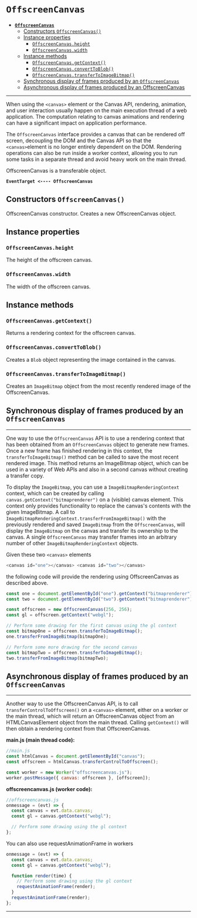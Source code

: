 **`OffscreenCanvas`**
===
- [**`OffscreenCanvas`**](#offscreencanvas)
  - [Constructors `OffscreenCanvas()`](#constructors-offscreencanvas)
  - [Instance properties](#instance-properties)
    - [`OffscreenCanvas.height`](#offscreencanvasheight)
    - [`OffscreenCanvas.width`](#offscreencanvaswidth)
  - [Instance methods](#instance-methods)
    - [`OffscreenCanvas.getContext()`](#offscreencanvasgetcontext)
    - [`OffscreenCanvas.convertToBlob()`](#offscreencanvasconverttoblob)
    - [`OffscreenCanvas.transferToImageBitmap()`](#offscreencanvastransfertoimagebitmap)
  - [Synchronous display of frames produced by an `OffscreenCanvas`](#synchronous-display-of-frames-produced-by-an-offscreencanvas)
  - [Asynchronous display of frames produced by an OffscreenCanvas](#asynchronous-display-of-frames-produced-by-an-offscreencanvas)

---
When using the `<canvas>` element or the Canvas API, rendering, animation, and user interaction usually happen on the main execution thread of a web application. The computation relating to canvas animations and rendering can have a significant impact on application performance.

The `OffscreenCanvas` interface provides a canvas that can be rendered off screen, decoupling the DOM and the Canvas API so that the `<canvas>`element is no longer entirely dependent on the DOM. Rendering operations can also be run inside a worker context, allowing you to run some tasks in a separate thread and avoid heavy work on the main thread.

OffscreenCanvas is a transferable object.

**`EventTarget <---- OffscreenCanvas`**

## Constructors `OffscreenCanvas()`
OffscreenCanvas constructor. Creates a new OffscreenCanvas object.

## Instance properties
### `OffscreenCanvas.height`
The height of the offscreen canvas.

### `OffscreenCanvas.width`
The width of the offscreen canvas.

## Instance methods
### `OffscreenCanvas.getContext()`
Returns a rendering context for the offscreen canvas.

### `OffscreenCanvas.convertToBlob()`
Creates a `Blob` object representing the image contained in the canvas.

### `OffscreenCanvas.transferToImageBitmap()`
Creates an `ImageBitmap` object from the most recently rendered image of the OffscreenCanvas.


## Synchronous display of frames produced by an `OffscreenCanvas`
---
One way to use the `OffscreenCanvas` API is to use a rendering context that has been obtained from an `OffscreenCanvas` object to generate new frames. Once a new frame has finished rendering in this context, the `transferToImageBitmap()` method can be called to save the most recent rendered image. This method returns an ImageBitmap object, which can be used in a variety of Web APIs and also in a second canvas without creating a transfer copy.

To display the `ImageBitmap`, you can use a `ImageBitmapRenderingContext` context, which can be created by calling `canvas.getContext("bitmaprenderer")` on a (visible) canvas element. This context only provides functionality to replace the canvas's contents with the given ImageBitmap. A call to `ImageBitmapRenderingContext.transferFromImageBitmap()` with the previously rendered and saved `ImageBitmap` from the `OffscreenCanvas`, will display the `ImageBitmap` on the canvas and transfer its ownership to the canvas. A single `OffscreenCanvas` may transfer frames into an arbitrary number of other `ImageBitmapRenderingContext` objects.

Given these two `<canvas>` elements
```js
<canvas id="one"></canvas> <canvas id="two"></canvas>
```
the following code will provide the rendering using OffscreenCanvas as described above.
```js
const one = document.getElementById("one").getContext("bitmaprenderer");
const two = document.getElementById("two").getContext("bitmaprenderer");

const offscreen = new OffscreenCanvas(256, 256);
const gl = offscreen.getContext("webgl");

// Perform some drawing for the first canvas using the gl context
const bitmapOne = offscreen.transferToImageBitmap();
one.transferFromImageBitmap(bitmapOne);

// Perform some more drawing for the second canvas
const bitmapTwo = offscreen.transferToImageBitmap();
two.transferFromImageBitmap(bitmapTwo);
```

## Asynchronous display of frames produced by an `OffscreenCanvas`
---
Another way to use the OffscreenCanvas API, is to call `transferControlToOffscreen()` on a `<canvas>` element, either on a worker or the main thread, which will return an OffscreenCanvas object from an HTMLCanvasElement object from the main thread. Calling `getContext()` will then obtain a rendering context from that OffscreenCanvas.

**main.js (main thread code):**
```js
//main.js
const htmlCanvas = document.getElementById("canvas");
const offscreen = htmlCanvas.transferControlToOffscreen();

const worker = new Worker("offscreencanvas.js");
worker.postMessage({ canvas: offscreen }, [offscreen]);
```

**offscreencanvas.js (worker code):**
```js
//offscreencanvas.js
onmessage = (evt) => {
  const canvas = evt.data.canvas;
  const gl = canvas.getContext("webgl");

  // Perform some drawing using the gl context
};
```
You can also use requestAnimationFrame in workers
```js
onmessage = (evt) => {
  const canvas = evt.data.canvas;
  const gl = canvas.getContext("webgl");

  function render(time) {
    // Perform some drawing using the gl context
    requestAnimationFrame(render);
  }
  requestAnimationFrame(render);
};
```
---
